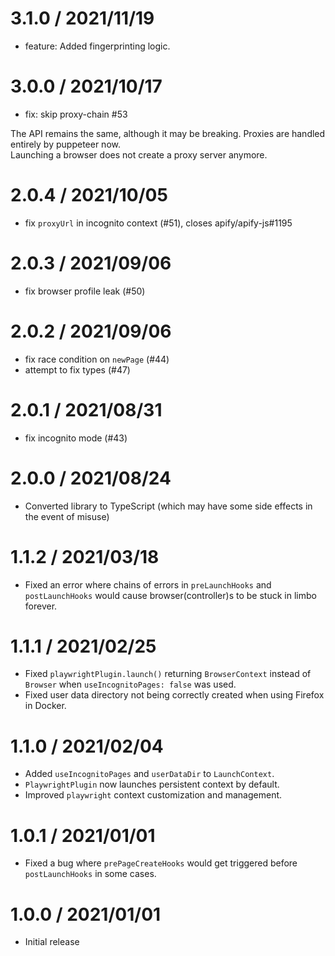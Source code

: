 3.1.0 / 2021/11/19
====================
- feature: Added fingerprinting logic.
  
3.0.0 / 2021/10/17
====================
- fix: skip proxy-chain #53

The API remains the same, although it may be breaking. Proxies are handled entirely by puppeteer now.\
Launching a browser does not create a proxy server anymore.

2.0.4 / 2021/10/05
====================
- fix `proxyUrl` in incognito context (#51), closes apify/apify-js#1195

2.0.3 / 2021/09/06
====================
- fix browser profile leak (#50)

2.0.2 / 2021/09/06
====================
- fix race condition on `newPage` (#44)
- attempt to fix types (#47)

2.0.1 / 2021/08/31
====================
- fix incognito mode (#43)

2.0.0 / 2021/08/24
====================

- Converted library to TypeScript (which may have some side effects in the event of misuse)

1.1.2 / 2021/03/18
====================

- Fixed an error where chains of errors in `preLaunchHooks` and `postLaunchHooks` would cause browser(controller)s to be stuck in limbo forever.

1.1.1 / 2021/02/25
====================

- Fixed `playwrightPlugin.launch()` returning `BrowserContext` instead of `Browser` when `useIncognitoPages: false` was used.
- Fixed user data directory not being correctly created when using Firefox in Docker.

1.1.0 / 2021/02/04
====================

- Added `useIncognitoPages` and `userDataDir` to `LaunchContext`.
- `PlaywrightPlugin` now launches persistent context by default.
- Improved `playwright` context customization and management.

1.0.1 / 2021/01/01
====================

- Fixed a bug where `prePageCreateHooks` would get triggered before `postLaunchHooks` in some cases.

1.0.0 / 2021/01/01
====================

- Initial release
